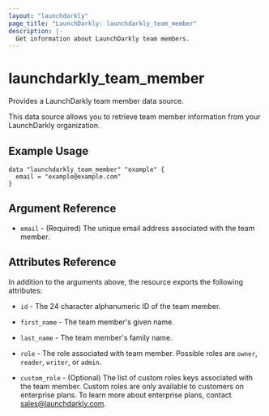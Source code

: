 ```yaml
---
layout: "launchdarkly"
page_title: "LaunchDarkly: launchdarkly_team_member"
description: |-
  Get information about LaunchDarkly team members.
---
```


# launchdarkly_team_member

Provides a LaunchDarkly team member data source.

This data source allows you to retrieve team member information from your LaunchDarkly organization.

## Example Usage

```hcl
data "launchdarkly_team_member" "example" {
  email = "example@example.com"
}
```

## Argument Reference

- `email` - (Required) The unique email address associated with the team member.

## Attributes Reference

In addition to the arguments above, the resource exports the following attributes:

- `id` - The 24 character alphanumeric ID of the team member.

- `first_name` - The team member's given name.

- `last_name` - The team member's family name.

- `role` - The role associated with team member. Possible roles are `owner`, `reader`, `writer`, or `admin`.

- `custom_role` - (Optional) The list of custom roles keys associated with the team member. Custom roles are only available to customers on enterprise plans. To learn more about enterprise plans, contact sales@launchdarkly.com.

